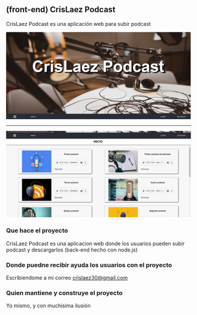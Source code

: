 ## (front-end) CrisLaez Podcast

CrisLaez Podcast es una aplicación web para subir podcast

<img src="https://github.com/crislaez/Front_End_Podcast/blob/master/src/img/foto_proyecto.PNG" />
<hr>
<img src="https://github.com/crislaez/Front_End_Podcast/blob/master/src/img/foto_proyecto_2.PNG" />

### Que hace el proyecto

CrisLaez Podcast es una aplicacion web donde los usuarios pueden subir podcast y descargarlos
(back-end hecho con node.js)
 
### Donde puedne recibir ayuda los usuarios con el proyecto
 
Escribiendome a mi correo crislaez30@gmail.com

### Quien mantiene y construye el proyecto

Yo mismo, y con muchisima ilusión
